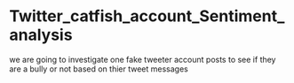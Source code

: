 # Twitter_catfish_account_Sentiment_analysis
we are going to investigate one fake tweeter account posts to see if they are a bully or not based on thier tweet messages
